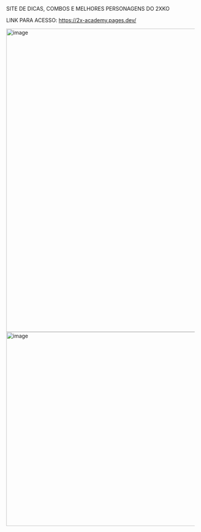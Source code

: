 SITE DE DICAS, COMBOS E MELHORES PERSONAGENS DO 2XKO

LINK PARA ACESSO: https://2x-academy.pages.dev/

<img width="718" height="811" alt="image" src="https://github.com/user-attachments/assets/2853be55-015c-416e-b19f-85d9322c2e17" />
<img width="735" height="519" alt="image" src="https://github.com/user-attachments/assets/205f19b6-de0e-408c-846b-d3daf520ef31" />
